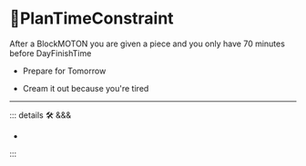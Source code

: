 # 🔻<via>PlanTimeConstraint</via>

After a BlockMOTON you are given a piece and you only have 70 minutes before DayFinishTime

- Prepare for Tomorrow

- Cream it out because you're tired

---

<!-- =================================================== -->
<!-- =================================================== -->
<!-- =================================================== -->
<!-- =================================================== -->
<!-- =================================================== -->
::: details 🛠 <dev>&&&</dev>

-

:::
